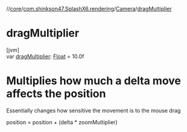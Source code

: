 //[core](../../../index.md)/[com.shinkson47.SplashX6.rendering](../index.md)/[Camera](index.md)/[dragMultiplier](drag-multiplier.md)

# dragMultiplier

[jvm]\
var [dragMultiplier](drag-multiplier.md): [Float](https://kotlinlang.org/api/latest/jvm/stdlib/kotlin/-float/index.html) = 10.0f

# Multiplies how much a delta move affects the position

Essentially changes how sensitive the movement is to the mouse drag

position = position + (delta * zoomMultiplier)
